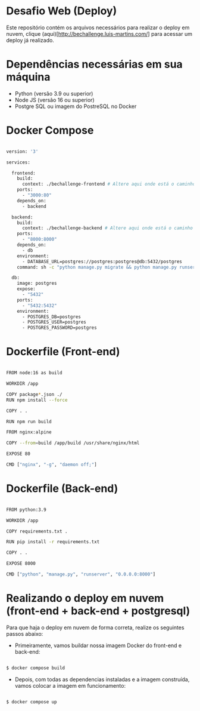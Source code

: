 # Desafio Web (Deploy)

Este repositório contém os arquivos necessários para realizar o deploy em nuvem, clique (aqui)[http://bechallenge.luis-martins.com/] para acessar um deploy já realizado.

# Dependências necessárias em sua máquina

* Python (versão 3.9 ou superior)
* Node JS (versão 16 ou superior)
* Postgre SQL ou imagem do PostreSQL no Docker

# Docker Compose

```bash

version: '3'

services:

  frontend:
    build:
      context: ./bechallenge-frontend # Altere aqui onde está o caminho do projeto front-end, neste caso estou utilizando na pasta raiz.
    ports:
      - "3000:80"
    depends_on:
      - backend

  backend:
    build:
      context: ./bechallenge-backend # Altere aqui onde está o caminho do projeto back-end, neste caso estou utilizando na pasta raiz.
    ports:
      - "8000:8000"
    depends_on:
      - db
    environment:
      - DATABASE_URL=postgres://postgres:postgres@db:5432/postgres
    command: sh -c "python manage.py migrate && python manage.py runserver 0.0.0.0:8000"

  db:
    image: postgres
    expose:
      - "5432"
    ports:
      - "5432:5432"
    environment:
      - POSTGRES_DB=postgres
      - POSTGRES_USER=postgres
      - POSTGRES_PASSWORD=postgres

```

# Dockerfile (Front-end)

```bash

FROM node:16 as build

WORKDIR /app

COPY package*.json ./
RUN npm install --force

COPY . .

RUN npm run build

FROM nginx:alpine

COPY --from=build /app/build /usr/share/nginx/html

EXPOSE 80

CMD ["nginx", "-g", "daemon off;"]

```

# Dockerfile (Back-end)

```bash

FROM python:3.9

WORKDIR /app

COPY requirements.txt .

RUN pip install -r requirements.txt

COPY . .

EXPOSE 8000

CMD ["python", "manage.py", "runserver", "0.0.0.0:8000"]

```

# Realizando o deploy em nuvem (front-end + back-end + postgresql)

Para que haja o deploy em nuvem de forma correta, realize os seguintes passos abaixo:

* Primeiramente, vamos buildar nossa imagem Docker do front-end e back-end:

```bash

$ docker compose build

```

* Depois, com todas as dependencias instaladas e a imagem construída, vamos colocar a imagem em funcionamento:

```bash

$ docker compose up

```

